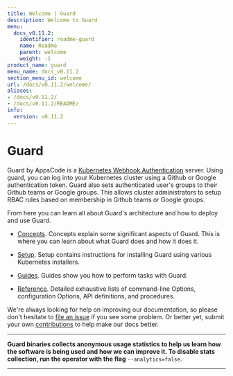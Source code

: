 ```yaml
---
title: Welcome | Guard
description: Welcome to Guard
menu:
  docs_v0.11.2:
    identifier: readme-guard
    name: Readme
    parent: welcome
    weight: -1
product_name: guard
menu_name: docs_v0.11.2
section_menu_id: welcome
url: /docs/v0.11.2/welcome/
aliases:
- /docs/v0.11.2/
- /docs/v0.11.2/README/
info:
  version: v0.11.2
---
```


# Guard

Guard by AppsCode is a [Kubernetes Webhook Authentication](https://kubernetes.io/docs/admin/authentication/#webhook-token-authentication) server. Using guard, you can log into your Kubernetes cluster using a Github or Google authentication token. Guard also sets authenticated user's groups to their Github teams or Google groups. This allows cluster administrators to setup RBAC rules based on membership in Github teams or Google groups.

From here you can learn all about Guard's architecture and how to deploy and use Guard.

- [Concepts](/docs/v0.11.2/concepts/). Concepts explain some significant aspects of Guard. This is where you can learn about what Guard does and how it does it.

- [Setup](/docs/v0.11.2/setup/). Setup contains instructions for installing Guard using various Kubernetes installers.

- [Guides](/docs/v0.11.2/guides/). Guides show you how to perform tasks with Guard.

- [Reference](/docs/v0.11.2/reference/). Detailed exhaustive lists of
command-line Options, configuration Options, API definitions, and procedures.

We're always looking for help on improving our documentation, so please don't hesitate to [file an issue](https://go.kubeguard.dev/guard/issues/new) if you see some problem. Or better yet, submit your own [contributions](/docs/v0.11.2/CONTRIBUTING) to help
make our docs better.

---

**Guard binaries collects anonymous usage statistics to help us learn how the software is being used and how we can improve it. To disable stats collection, run the operator with the flag** `--analytics=false`.

---
